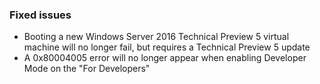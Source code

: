 ### Fixed issues
- Booting a new Windows Server 2016 Technical Preview 5 virtual machine will no longer fail, but requires a Technical Preview 5 update
- A 0x80004005 error will no longer appear when enabling Developer Mode on the "For Developers"